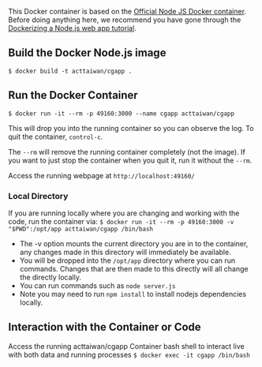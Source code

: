 This Docker container is based on the [Official Node JS Docker container](https://hub.docker.com/_/node/). Before doing anything here, we recommend you have gone through the [Dockerizing a Node.js web app tutorial](https://nodejs.org/en/docs/guides/nodejs-docker-webapp/).

## Build the Docker Node.js image 
`$ docker build -t acttaiwan/cgapp .`

## Run the Docker Container
`$ docker run -it --rm -p 49160:3000 --name cgapp acttaiwan/cgapp`

This will drop you into the running container so you can observe the log. To quit the container, `control-c`.

The `--rm` will remove the running container completely (not the image). If you want to just stop the container when you quit it, run it without the `--rm`.

Access the running webpage at `http://localhost:49160/`

### Local Directory
If you are running locally where you are changing and working with the code, run the container via:
`$ docker run -it --rm -p 49160:3000 -v "$PWD":/opt/app acttaiwan/cgapp /bin/bash`

* The -v option mounts the current directory you are in to the container, any changes made in this directory will immediately be available.
* You will be dropped into the `/opt/app` directory where you can run commands. Changes that are then made to this directly will all change the directly locally.
* You can run commands such as `node server.js`
* Note you may need to run `npm install` to install nodejs dependencies locally.

## Interaction with the Container or Code
Access the running acttaiwan/cgapp Container bash shell to interact live with both data and running processes
`$ docker exec -it cgapp /bin/bash`